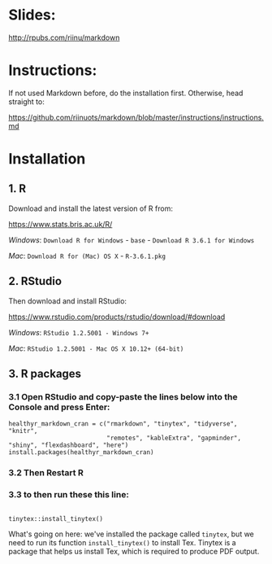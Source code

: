 
# Slides:

http://rpubs.com/riinu/markdown


# Instructions:

If not used Markdown before, do the installation first. Otherwise, head straight to:

https://github.com/riinuots/markdown/blob/master/instructions/instructions.md


# Installation

## 1. R

Download and install the latest version of R from:

https://www.stats.bris.ac.uk/R/

*Windows*: `Download R for Windows` - `base` - `Download R 3.6.1 for Windows`

*Mac*: `Download R for (Mac) OS X` - `R-3.6.1.pkg`

## 2. RStudio

Then download and install RStudio:

https://www.rstudio.com/products/rstudio/download/#download

*Windows*: `RStudio 1.2.5001 - Windows 7+`

*Mac*: `RStudio 1.2.5001 - Mac OS X 10.12+ (64-bit)`

## 3. R packages

### 3.1 Open RStudio and copy-paste the lines below into the Console and press Enter:

```{r}
healthyr_markdown_cran = c("rmarkdown", "tinytex", "tidyverse", "knitr",
                           "remotes", "kableExtra", "gapminder", "shiny", "flexdashboard", "here")
install.packages(healthyr_markdown_cran)
```

### 3.2 Then Restart R

### 3.3 to then run these this line:
```{r}

tinytex::install_tinytex()

```
What's going on here: we've installed the package called `tinytex`, but we need to run its function `install_tinytex()` to  install Tex. Tinytex is a package that helps us install Tex, which is required to produce PDF output.

